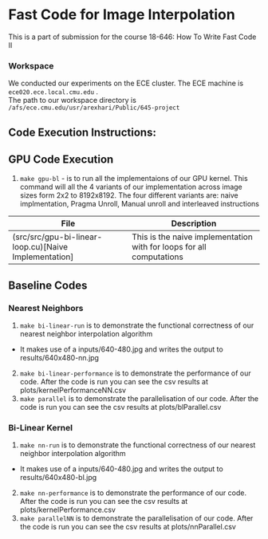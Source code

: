 # Fast Code for Image Interpolation
This is a part of submission for the course 18-646: How To Write Fast Code II

### Workspace
We conducted our experiments on the ECE cluster. The ECE machine is `ece020.ece.local.cmu.edu` . <br>
The path to our workspace directory is `/afs/ece.cmu.edu/usr/arexhari/Public/645-project` 

## Code Execution Instructions:
## GPU Code Execution
1. `make gpu-bl` - is to run all the implementaions of our GPU kernel. This command will all the 4 variants of our implementation across image sizes form 2x2 to 8192x8192. The four different variants are: naive implmentation, Pragma Unroll, Manual unroll and interleaved instructions

| File | Description |
| ---- | ----------- |
| (src/src/gpu-bi-linear-loop.cu)[Naive Implementation] | This is the naive implementation with for loops for all computations |

## Baseline Codes
### Nearest Neighbors
1. `make bi-linear-run` is to demonstrate the functional correctness of our nearest neighbor interpolation algorithm
  - It makes use of a inputs/640-480.jpg and writes the output to results/640x480-nn.jpg
2. `make bi-linear-performance` is to demonstrate the performance of our code. After the code is run you can see the csv results at plots/kernelPerformanceNN.csv
3. `make parallel` is to demonstrate the parallelisation of our code. After the code is run you can see the csv results at plots/blParallel.csv

### Bi-Linear Kernel
1. `make nn-run` is to demonstrate the functional correctness of our nearest neighbor interpolation algorithm
  - It makes use of a inputs/640-480.jpg and writes the output to results/640x480-bl.jpg
2. `make nn-performance` is to demonstrate the performance of our code. After the code is run you can see the csv results at plots/kernelPerformance.csv
3. `make parallelNN` is to demonstrate the parallelisation of our code. After the code is run you can see the csv results at plots/nnParallel.csv

